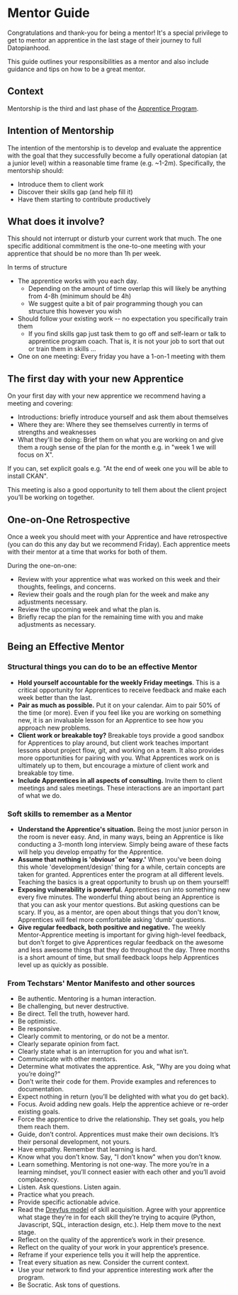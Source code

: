 # Mentor Guide

Congratulations and thank-you for being a mentor! It's a special privilege to get to mentor an apprentice in the last stage of their journey to full Datopianhood.

This guide outlines your responsibilities as a mentor and also include guidance and tips on how to be a great mentor.

## Context

Mentorship is the third and last phase of the [Apprentice Program][appr].

[appr]: /apprentice/

## Intention of Mentorship

The intention of the mentorship is to develop and evaluate the apprentice with the goal that they successfully become a fully operational datopian (at a junior level) within a reasonable time frame (e.g. ~1-2m). Specifically, the mentorship should:

* Introduce them to client work
* Discover their skills gap (and help fill it)
* Have them starting to contribute productively

## What does it involve?

This should not interrupt or disturb your current work that much. The one specific additional commitment is the one-to-one meeting with your apprentice that should be no more than 1h per week.

In terms of structure

* The apprentice works with you each day.
  * Depending on the amount of time overlap this will likely be anything from 4-8h (minimum should be 4h)
  * We suggest quite a bit of pair programming though you can structure this however you wish 
* Should follow your existing work -- no expectation you specifically train them
  * If you find skills gap just task them to go off and self-learn or talk to apprentice program coach. That is, it is not your job to sort that out or train them in skills ...
* One on one meeting: Every friday you have a 1-on-1 meeting with them


## The first day with your new Apprentice

On your first day with your new apprentice we recommend having a meeting and covering:

* Introductions: briefly introduce yourself and ask them about themselves
* Where they are: Where they see themselves currently in terms of strengths and weaknesses
* What they'll be doing: Brief them on what you are working on and give them a rough sense of the plan for the month e.g. in "week 1 we will focus on X".

If you can, set explicit goals e.g. "At the end of week one you will be able to install CKAN".

This meeting is also a good opportunity to tell them about the client project you’ll be working on together.


## One-on-One Retrospective

Once a week you should meet with your Apprentice and have retrospective (you can do this any day but we recommend Friday). Each apprentice meets with their mentor at a time that works for both of them.

During the one-on-one:

* Review with your apprentice what was worked on this week and their thoughts, feelings, and concerns.
* Review their goals and the rough plan for the week and make any adjustments necessary.
* Review the upcoming week and what the plan is.
* Briefly recap the plan for the remaining time with you and make adjustments as necessary.


## Being an Effective Mentor

### Structural things you can do to be an effective Mentor

* **Hold yourself accountable for the weekly Friday meetings**. This is a critical opportunity for Apprentices to receive feedback and make each week better than the last.
* **Pair as much as possible.** Put it on your calendar. Aim to pair 50% of the time (or more). Even if you feel like you are working on something new, it is an invaluable lesson for an Apprentice to see how you approach new problems.
* **Client work or breakable toy?** Breakable toys provide a good sandbox for Apprentices to play around, but client work teaches important lessons about project flow, git, and working on a team. It also provides more opportunities for pairing with you. What Apprentices work on is ultimately up to them, but encourage a mixture of client work and breakable toy time.
* **Include Apprentices in all aspects of consulting.** Invite them to client meetings and sales meetings. These interactions are an important part of what we do.

### Soft skills to remember as a Mentor

* **Understand the Apprentice's situation.** Being the most junior person in the room is never easy. And, in many ways, being an Apprentice is like conducting a 3-month long interview. Simply being aware of these facts will help you develop empathy for the Apprentice.
* **Assume that nothing is 'obvious' or 'easy.'** When you've been doing this whole 'development/design' thing for a while, certain concepts are taken for granted.  Apprentices enter the program at all different levels. Teaching the basics is a great opportunity to brush up on them yourself!
* **Exposing vulnerability is powerful.** Apprentices run into something new every five minutes. The wonderful thing about being an Apprentice is that you can ask your mentor questions. But asking questions can be scary. If you, as a mentor, are open about things that you don't know, Apprentices will feel more comfortable asking 'dumb' questions.
* **Give regular feedback, both positive and negative.** The weekly Mentor-Apprentice meeting is important for giving high-level feedback, but don't forget to give Apprentices regular feedback on the awesome and less awesome things that they do throughout the day. Three months is a short amount of time, but small feedback loops help Apprentices level up as quickly as possible.

### From Techstars' Mentor Manifesto and other sources

* Be authentic. Mentoring is a human interaction.
* Be challenging, but never destructive.
* Be direct. Tell the truth, however hard.
* Be optimistic.
* Be responsive.
* Clearly commit to mentoring, or do not be a mentor.
* Clearly separate opinion from fact.
* Clearly state what is an interruption for you and what isn’t.
* Communicate with other mentors.
* Determine what motivates the apprentice. Ask, "Why are you doing what you’re doing?"
* Don’t write their code for them. Provide examples and references to documentation.
* Expect nothing in return (you’ll be delighted with what you do get back).
* Focus. Avoid adding new goals. Help the apprentice achieve or re-order existing goals.
* Force the apprentice to drive the relationship. They set goals, you help them reach them.
* Guide, don’t control. Apprentices must make their own decisions. It’s their personal development, not yours.
* Have empathy. Remember that learning is hard.
* Know what you don’t know. Say, "I don’t know" when you don’t know.
* Learn something. Mentoring is not one-way. The more you’re in a learning mindset, you’ll connect easier with each other and you’ll avoid complacency.
* Listen. Ask questions. Listen again.
* Practice what you preach.
* Provide specific actionable advice.
* Read the [Dreyfus model](https://en.wikipedia.org/wiki/Dreyfus_model_of_skill_acquisition) of skill acquisition. Agree with your apprentice what stage they’re in for each skill they’re trying to acquire (Python, Javascript, SQL, interaction design, etc.). Help them move to the next stage.
* Reflect on the quality of the apprentice’s work in their presence.
* Reflect on the quality of your work in your apprentice’s presence.
* Reframe if your experience tells you it will help the apprentice.
* Treat every situation as new. Consider the current context.
* Use your network to find your apprentice interesting work after the program.
* Be Socratic. Ask tons of questions.

